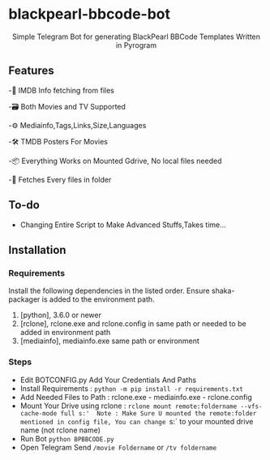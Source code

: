 # blackpearl-bbcode-bot
<p align="center">
Simple Telegram Bot for generating BlackPearl BBCode Templates Written in Pyrogram
</p>

## Features
-🎉 IMDB Info fetching from files

-🗃️ Both Movies and TV Supported

-⚙️ Mediainfo,Tags,Links,Size,Languages 

-🛠️ TMDB Posters For Movies

-📦 Everything Works on Mounted Gdrive, No local files needed

-🤘 Fetches Every files in folder

## To-do
- Changing Entire Script to Make Advanced Stuffs,Takes time...

## Installation

### Requirements

Install the following dependencies in the listed order. Ensure shaka-packager is added to the environment path.

1. [python], 3.6.0 or newer
2. [rclone], rclone.exe and rclone.config in same path or needed to be added in environment path
3. [mediainfo], mediainfo.exe same path or environment

### Steps
- Edit BOTCONFIG.py Add Your Credentials And Paths
- Install Requirements : `python -m pip install -r requirements.txt`
- Add Needed Files to Path : rclone.exe - mediainfo.exe - rclone.config
- Mount Your Drive using rclone : `rclone mount remote:foldername --vfs-cache-mode full s:' 
  Note : Make Sure U mounted the remote:folder mentioned in config file, You can change `s:` to your mounted drive name (not rclone name)
- Run Bot `python BPBBCODE.py`
- Open Telegram Send `/movie Foldername` or `/tv foldername`

